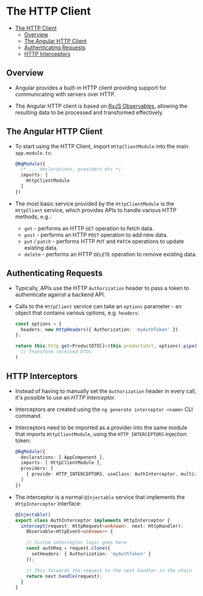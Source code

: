 # The HTTP Client

<!-- TOC -->
* [The HTTP Client](#the-http-client)
  * [Overview](#overview)
  * [The Angular HTTP Client](#the-angular-http-client)
  * [Authenticating Requests](#authenticating-requests)
  * [HTTP Interceptors](#http-interceptors)
<!-- TOC -->

## Overview

- Angular provides a built-in HTTP client providing support for communicating
  with servers over HTTP.

- The Angular HTTP client is based on [RxJS Observables][ref-Observables],
  allowing the resulting data to be processed and transformed effectively.


## The Angular HTTP Client

- To start using the HTTP Client, import `HttpClientModule` into the main
  `app.module.ts`:

    ```typescript
    @NgModule({
      /* ... declarations, providers etc */
      imports: [
        HttpClientModule
      ]
    })
    ```

- The most basic service provided by the `HttpClientModule` is the
  `HttpClient` service, which provides APIs to handle various HTTP methods,
  e.g.:
    - `get` - performs an HTTP `GET` operation to fetch data.
    - `post` - performs an HTTP `POST` operation to add new data.
    - `put` / `patch` - performs HTTP `PUT` and `PATCH` operations to update
      existing data.
    - `delete` - performs an HTTP `DELETE` operation to remove existing data.


## Authenticating Requests

- Typically, APIs use the HTTP `Authorization` header to pass a token to
  authenticate against a backend API.

- Calls to the `HttpClient` service can take an `options` parameter - an
  object that contains various options, e.g. `headers`:

    ```typescript
    const options = {
      headers: new HttpHeaders({ Authorization: 'myAuthToken' })
    };

    return this.http.get<ProductDTO[]>(this.productsUrl, options).pipe(
      // Transform received DTOs
    )
    ```


## HTTP Interceptors

- Instead of having to manually set the `Authorization` header in every call,
  it's possible to use an _HTTP Interceptor_.

- Interceptors are created using the `ng generate interceptor <name>` CLI
  command.

- Interceptors need to be imported as a provider into the same module that
  imports `HttpClientModule`, using the `HTTP_INTERCEPTORS` injection token:

    ```typescript
    @NgModule({
      declarations: [ AppComponent ],
      imports: [ HttpClientModule ],
      providers: [
        { provide: HTTP_INTERCEPTORS, useClass: AuthInterceptor, multi: true }
      ]
    })
    ```

- The interceptor is a normal `@Injectable` service that implements the
  `HttpInterceptor` interface:

    ```typescript
    @Injectable()
    export class AuthInterceptor implements HttpInterceptor {
      intercept(request: HttpRequest<unknown>, next: HttpHandler):
        Observable<HttpEvent<unknown>> {

        // Custom interceptor logic goes here
        const authReq = request.clone({
          setHeaders: { Authorization: 'myAuthToken' }
        });

        // This forwards the request to the next handler in the chain
        return next.handle(request);
      }
    }
    ```





<!-- References -->

[ref-Observables]: AngularObservables.md
